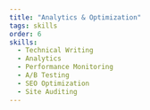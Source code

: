 ```yaml
---
title: "Analytics & Optimization"
tags: skills
order: 6
skills:
  - Technical Writing
  - Analytics
  - Performance Monitoring
  - A/B Testing
  - SEO Optimization
  - Site Auditing
---
```

